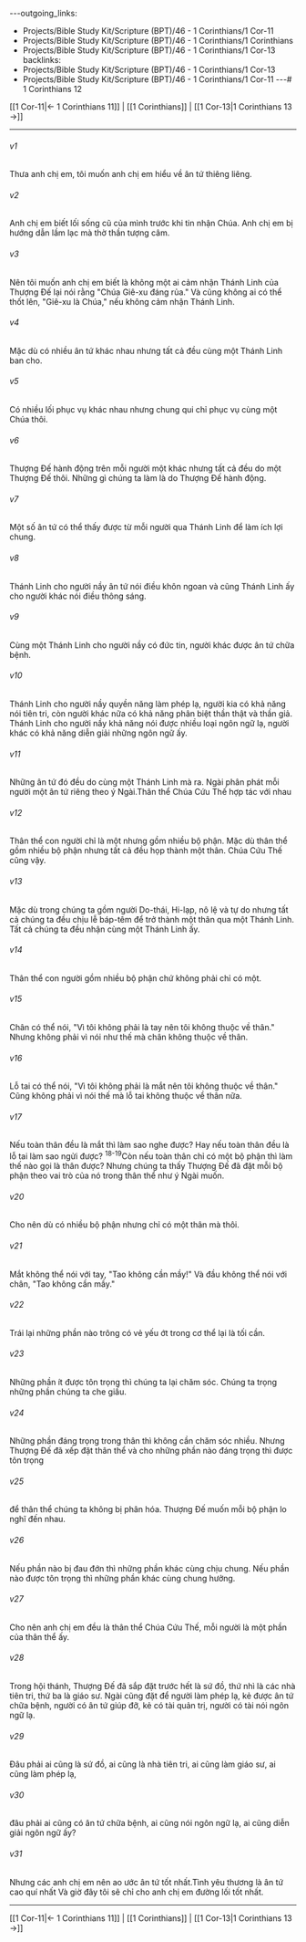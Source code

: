 ---outgoing_links:
  - Projects/Bible Study Kit/Scripture (BPT)/46 - 1 Corinthians/1 Cor-11
  - Projects/Bible Study Kit/Scripture (BPT)/46 - 1 Corinthians/1 Corinthians
  - Projects/Bible Study Kit/Scripture (BPT)/46 - 1 Corinthians/1 Cor-13
backlinks:
  - Projects/Bible Study Kit/Scripture (BPT)/46 - 1 Corinthians/1 Cor-13
  - Projects/Bible Study Kit/Scripture (BPT)/46 - 1 Corinthians/1 Cor-11
---# 1 Corinthians 12

[[1 Cor-11|← 1 Corinthians 11]] | [[1 Corinthians]] | [[1 Cor-13|1 Corinthians 13 →]]
***



###### v1 
Thưa anh chị em, tôi muốn anh chị em hiểu về ân tứ thiêng liêng. 

###### v2 
Anh chị em biết lối sống cũ của mình trước khi tin nhận Chúa. Anh chị em bị hướng dẫn lầm lạc mà thờ thần tượng câm. 

###### v3 
Nên tôi muốn anh chị em biết là không một ai cảm nhận Thánh Linh của Thượng Đế lại nói rằng "Chúa Giê-xu đáng rủa." Và cũng không ai có thể thốt lên, "Giê-xu là Chúa," nếu không cảm nhận Thánh Linh. 

###### v4 
Mặc dù có nhiều ân tứ khác nhau nhưng tất cả đều cùng một Thánh Linh ban cho. 

###### v5 
Có nhiều lối phục vụ khác nhau nhưng chung qui chỉ phục vụ cùng một Chúa thôi. 

###### v6 
Thượng Đế hành động trên mỗi người một khác nhưng tất cả đều do một Thượng Đế thôi. Những gì chúng ta làm là do Thượng Đế hành động. 

###### v7 
Một số ân tứ có thể thấy được từ mỗi người qua Thánh Linh để làm ích lợi chung. 

###### v8 
Thánh Linh cho người nầy ân tứ nói điều khôn ngoan và cũng Thánh Linh ấy cho người khác nói điều thông sáng. 

###### v9 
Cùng một Thánh Linh cho người nầy có đức tin, người khác được ân tứ chữa bệnh. 

###### v10 
Thánh Linh cho người nầy quyền năng làm phép lạ, người kia có khả năng nói tiên tri, còn người khác nữa có khả năng phân biệt thần thật và thần giả. Thánh Linh cho người nầy khả năng nói được nhiều loại ngôn ngữ lạ, người khác có khả năng diễn giải những ngôn ngữ ấy. 

###### v11 
Những ân tứ đó đều do cùng một Thánh Linh mà ra. Ngài phân phát mỗi người một ân tứ riêng theo ý Ngài.Thân thể Chúa Cứu Thế hợp tác với nhau 

###### v12 
Thân thể con người chỉ là một nhưng gồm nhiều bộ phận. Mặc dù thân thể gồm nhiều bộ phận nhưng tất cả đều họp thành một thân. Chúa Cứu Thế cũng vậy. 

###### v13 
Mặc dù trong chúng ta gồm người Do-thái, Hi-lạp, nô lệ và tự do nhưng tất cả chúng ta đều chịu lễ báp-têm để trở thành một thân qua một Thánh Linh. Tất cả chúng ta đều nhận cùng một Thánh Linh ấy. 

###### v14 
Thân thể con người gồm nhiều bộ phận chứ không phải chỉ có một. 

###### v15 
Chân có thể nói, "Vì tôi không phải là tay nên tôi không thuộc về thân." Nhưng không phải vì nói như thế mà chân không thuộc về thân. 

###### v16 
Lỗ tai có thể nói, "Vì tôi không phải là mắt nên tôi không thuộc về thân." Cũng không phải vì nói thế mà lỗ tai không thuộc về thân nữa. 

###### v17 
Nếu toàn thân đều là mắt thì làm sao nghe được? Hay nếu toàn thân đều là lỗ tai làm sao ngửi được? <sup class="versenum">18-19</sup>Còn nếu toàn thân chỉ có một bộ phận thì làm thế nào gọi là thân được? Nhưng chúng ta thấy Thượng Đế đã đặt mỗi bộ phận theo vai trò của nó trong thân thể như ý Ngài muốn. 

###### v20 
Cho nên dù có nhiều bộ phận nhưng chỉ có một thân mà thôi. 

###### v21 
Mắt không thể nói với tay, "Tao không cần mầy!" Và đầu không thể nói với chân, "Tao không cần mầy." 

###### v22 
Trái lại những phần nào trông có vẻ yếu ớt trong cơ thể lại là tối cần. 

###### v23 
Những phần ít được tôn trọng thì chúng ta lại chăm sóc. Chúng ta trọng những phần chúng ta che giấu. 

###### v24 
Những phần đáng trọng trong thân thì không cần chăm sóc nhiều. Nhưng Thượng Đế đã xếp đặt thân thể và cho những phần nào đáng trọng thì được tôn trọng 

###### v25 
để thân thể chúng ta không bị phân hóa. Thượng Đế muốn mỗi bộ phận lo nghĩ đến nhau. 

###### v26 
Nếu phần nào bị đau đớn thì những phần khác cùng chịu chung. Nếu phần nào được tôn trọng thì những phần khác cùng chung hưởng. 

###### v27 
Cho nên anh chị em đều là thân thể Chúa Cứu Thế, mỗi người là một phần của thân thể ấy. 

###### v28 
Trong hội thánh, Thượng Đế đã sắp đặt trước hết là sứ đồ, thứ nhì là các nhà tiên tri, thứ ba là giáo sư. Ngài cũng đặt để người làm phép lạ, kẻ được ân tứ chữa bệnh, người có ân tứ giúp đỡ, kẻ có tài quản trị, người có tài nói ngôn ngữ lạ. 

###### v29 
Đâu phải ai cũng là sứ đồ, ai cũng là nhà tiên tri, ai cũng làm giáo sư, ai cũng làm phép lạ, 

###### v30 
đâu phải ai cũng có ân tứ chữa bệnh, ai cũng nói ngôn ngữ lạ, ai cũng diễn giải ngôn ngữ ấy? 

###### v31 
Nhưng các anh chị em nên ao ước ân tứ tốt nhất.Tình yêu thương là ân tứ cao quí nhất Và giờ đây tôi sẽ chỉ cho anh chị em đường lối tốt nhất.

***
[[1 Cor-11|← 1 Corinthians 11]] | [[1 Corinthians]] | [[1 Cor-13|1 Corinthians 13 →]]
